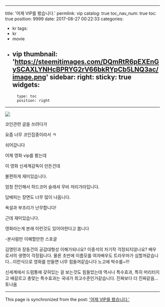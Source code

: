 
---
title: '어제 VIP를 봤습니다.'
permlink: vip
catalog: true
toc_nav_num: true
toc: true
position: 9999
date: 2017-08-27 00:22:33
categories:
- kr
tags:
- kr
- movie
- vip
thumbnail: 'https://steemitimages.com/DQmRtR6pEXEnGySCAXLYNHcBPRYG2rV66bkRYpCb5LNQ3ac/image.png'
sidebar:
    right:
        sticky: true
widgets:
    -
        type: toc
        position: right
---


![](https://steemitimages.com/DQmRtR6pEXEnGySCAXLYNHcBPRYG2rV66bkRYpCb5LNQ3ac/image.png)


코인관련 글을 쓰려다가 

요즘 너무 코인집중이라서 ㅋ

쉬어갑니다


어제 영화 vip를 봤는데

이 영화 신세계감독이 만든건데

불편하게 재미있습니다.

엄청 잔인해서 하드코어 슬래셔 무비 저리가라입니다.

담배피는 장면도 너무 많이 나옵니다.

욕설과 부조리가 난무합니다!

근데 재미있습니다.

영화라는게 본래 이런것도 있어야한다고 봅니다





-본사람만 이해할만한 스포글

김명민과 장동건의 공감대형성 이해가되나요?
이종석의 차기작 걱정되지않나요? 배우로서의 생명이 걱정됩니다.
물론 초반에 이름모를 여자배우도 트라우마가 심할꺼같습니다...이런식으로 영화를 만들면 너무 힘들꺼같습니다
노고에 박수를~!!!

신세계에서 드럼통에 갖혀있는 걸 보는것도 힘들었는데 역시나 특수효과, 특히 머리터지고 배갈르고 총맞는 특수효과는 국내가 최고수준인거같습니다. 진짜보다 더 진짜같음...토나옴

- - -

This page is synchronized from the post: ['어제 VIP를 봤습니다.'](https://steemit.com/@virus707/vip)
